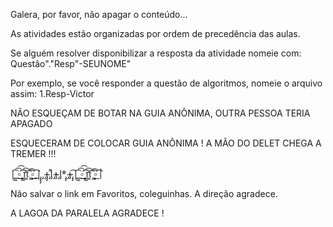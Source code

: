 Galera, por favor, não apagar o conteúdo...

As atividades estão organizadas por ordem de precedência das aulas.

Se alguém resolver disponibilizar a resposta da atividade nomeie com: Questão"."Resp"-SEUNOME"

Por exemplo, se você responder a questão de algoritmos, nomeie o arquivo assim: 1.Resp-Victor


NÃO ESQUEÇAM DE BOTAR NA GUIA ANÔNIMA, OUTRA PESSOA TERIA APAGADO

ESQUECERAM DE COLOCAR GUIA ANÔNIMA ! A MÃO DO DELET CHEGA A TREMER !!!

|̲̲̲͡͡͡ ̲▫̲͡ ̲̲̲͡͡π̲̲͡͡ ̲̲͡▫̲̲͡͡ ̲|̡̡̡ ̡ ̴̡ı̴̡̡ ̡͌l̡ ̴̡ı̴̴̡ ̡l̡*̡̡ ̴̡ı̴̴̡ ̡̡͡|̲̲̲͡͡͡ ̲▫̲͡ ̲̲̲͡͡π̲̲͡͡ ̲̲͡▫̲̲͡͡ |

Não salvar o link em Favoritos, coleguinhas. A direção agradece.

A LAGOA DA PARALELA AGRADECE !
